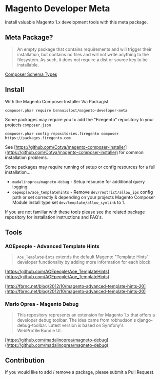 # Magento Developer Meta

Install valuable Magento 1.x development tools with this meta package.

## Meta Package?

> An empty package that contains requirements and will trigger their installation, but contains no files and will not write anything to the filesystem. As such, it does not require a dist or source key to be installable.

[Composer Schema Types](https://getcomposer.org/doc/04-schema.md#type)

## Install

With the Magento Composer Installer Via Packagist

```
composer.phar require bennoislost/magento-developer-meta
```

Some packages may require you to add the "Firegento" repository to your projects `composer.json`

```
composer.phar config repositories.firegento composer https://packages.firegento.com
```

See [https://github.com/Cotya/magento-composer-installer](https://github.com/Cotya/magento-composer-installer) for common installation problems.

Some packages may require running of setup or config resources for a full installation....

* `madalinoprea/magneto-debug` - Setup resource for additional query logging
* `oepeople/aoe_templatehints` - Remove `dev/restrict/allow_ips` config path or set correctly & depending on your projects Magento Composer Module install type set `dev/template/allow_symlink` to 1.

If you are not familiar with these tools please see the related package repository for installation instructions and FAQ's.

## Tools

### AOEpeople - Advanced Template Hints

> `Aoe_TemplateHints` extends the default Magento "Template Hints" developer functionality by adding more information for each block.

[https://github.com/AOEpeople/Aoe_TemplateHints](https://github.com/AOEpeople/Aoe_TemplateHints)

[http://fbrnc.net/blog/2012/10/magento-advanced-template-hints-20](http://fbrnc.net/blog/2012/10/magento-advanced-template-hints-20)


### Mario Oprea - Magento Debug

> This repository represents an extension for Magento 1.x that offers a developer debug toolbar. The idea came from robhudson's django-debug-toolbar. Latest version is based on Symfony's WebProfilerBundle UI.

[https://github.com/madalinoprea/magneto-debug](https://github.com/madalinoprea/magneto-debug)

## Contribution

If you would like to add / remove a package, please submit a Pull Request.

